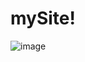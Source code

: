 # mySite!
![image](https://user-images.githubusercontent.com/71166016/158526230-0136be40-3e0e-40de-a8b2-9de5466c861d.png)
